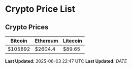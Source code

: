 # Crypto Price List

## Crypto Prices
| Bitcoin | Ethereum | Litecoin |
| ------- | -------- | -------- |
| $105892 | $2604.4 | $89.65 |
**Last Updated:** 2025-06-03 22:47 UTC
**Last Updated:** $DATE$
